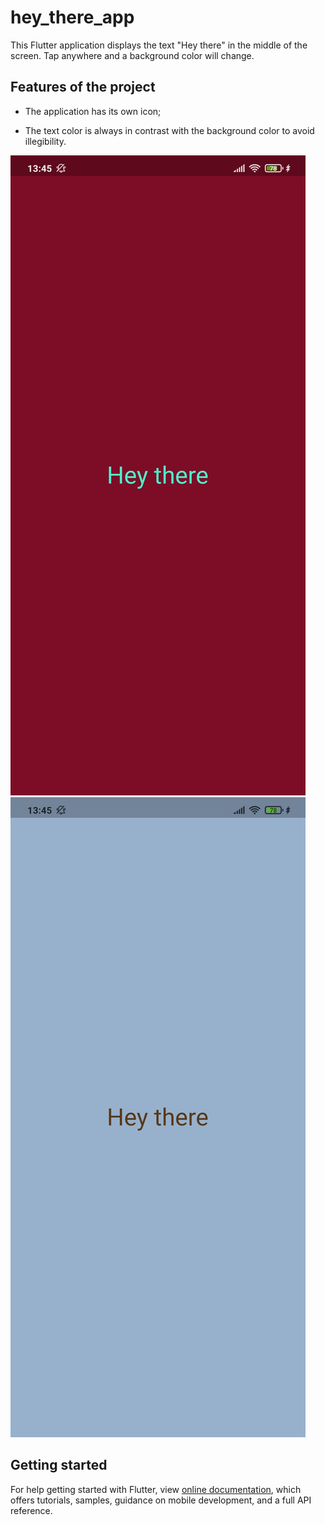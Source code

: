 # hey_there_app

This Flutter application displays the text "Hey there" in the middle of the screen. Tap anywhere and a background color will change.

## Features of the project

* The application has its own icon;

* The text color is always in contrast with the background color to avoid illegibility.

![Screenshot](android/app/src/main/res/Screen1.jpg)
![Screenshot](android/app/src/main/res/Screen2.jpg)

## Getting started

For help getting started with Flutter, view
[online documentation](https://flutter.dev/docs), which offers tutorials, samples, guidance on mobile development, and a full API reference.
